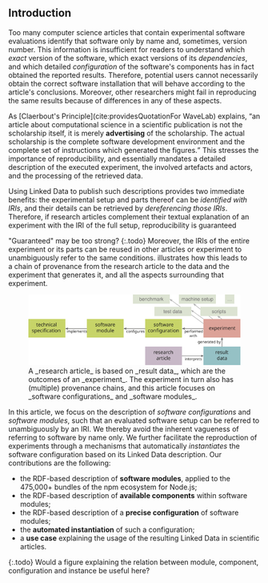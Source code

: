 ## Introduction
Too many computer science articles
that contain experimental software evaluations
identify that software only by name and, sometimes, version number.
This information is insufficient for readers
to understand which _exact_ version of the software,
which exact versions of its _dependencies_,
and which detailed _configuration_ of the software's components
has in fact obtained the reported results.
Therefore, potential users cannot necessarily obtain the correct software installation
that will behave according to the article's conclusions.
Moreover, other researchers might fail
in reproducing the same results
because of differences in any of these aspects.

As [Claerbout's Principle](cite:providesQuotationFor WaveLab) explains,
<q>an article about computational science in a scientific publication
is not the scholarship itself, it is merely **advertising** of the scholarship.
The actual scholarship is the complete software development environment
and the complete set of instructions which generated the figures.</q>
This stresses the importance of reproducibility,
and essentially mandates a detailed description
of the executed experiment, the involved artefacts and actors,
and the processing of the retrieved data.

Using Linked Data to publish such descriptions provides two immediate benefits:
the experimental setup and parts thereof can be _identified with IRIs_,
and their details can be retrieved by _dereferencing those IRIs_.
Therefore, if research articles complement their textual explanation of an experiment
with the IRI of the full setup, reproducibility is guaranteed

"Guaranteed" may be too strong?
{:.todo}
Moreover, the IRIs of the entire experiment or its parts
can be reused in other articles or experiment
to unambiguously refer to the same conditions.
[](#description-diagram) illustrates how this leads to a chain of provenance
from the research article to the data
and the experiment that generates it,
and all the aspects surrounding that experiment.

<figure id="description-diagram">
<img src="description-diagram.svg" alt="[description diagram]">
<figcaption markdown="block">
A _research article_ is based on _result data_,
which are the outcomes of an _experiment_.
The experiment in turn also has (multiple) provenance chains,
and this article focuses on _software configurations_ and _software modules_.
</figcaption>
</figure>

In this article,
we focus on the description of _software configurations_ and _software modules_,
such that an evaluated software setup
can be referred to unambiguously by an IRI.
We thereby avoid the inherent vagueness
of referring to software by name only.
We further facilitate the reproduction of experiments
through a mechanisms that automatically _instantiates_ the software configuration
based on its Linked Data description.
Our contributions are the following:

- the RDF-based description of **software modules**,
  applied to the 475,000+ bundles of the npm ecosystem for Node.js;
- the RDF-based description of **available components** within software modules;
- the RDF-based description of a **precise configuration** of software modules;
- the **automated instantiation** of such a configuration;
- a **use case** explaining the usage of the resulting Linked Data
  in scientific articles.

{:.todo} Would a figure explaining the relation between module, component, configuration and instance be useful here?
